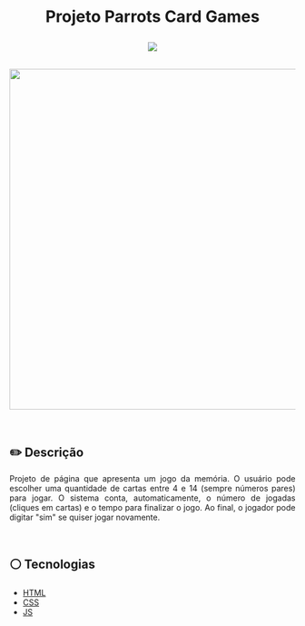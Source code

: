 # <p align = "center"> Projeto Parrots Card Games </p>
<p align = "center">
<img src="https://img.shields.io/badge/author-geisniwander-white?style=flat-square" />
</br>
<br/>

<p align = "center"> <img src="https://user-images.githubusercontent.com/115326392/197547972-7a7b72ce-e6e6-47be-b1ae-80be35ab0831.png" style="width:600px;" /></p>

</br>

## ✏️ Descrição
<p align="justify" >Projeto de página que apresenta um jogo da memória. O usuário pode escolher uma quantidade de cartas entre 4 e 14 (sempre números pares) para jogar. O sistema conta, automaticamente, o número de jogadas (cliques em cartas) e o tempo para finalizar o jogo. Ao final, o jogador pode digitar "sim" se quiser jogar novamente.</p>

</br>

##  <p align = "left"> :white_circle: Tecnologias</p>

- [HTML](https://developer.mozilla.org/pt-BR/docs/Web/HTML)
- [CSS](https://www.w3schools.com/css/)
- [JS](https://developer.mozilla.org/pt-BR/docs/Web/JavaScript)
</br>


